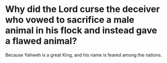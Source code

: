 # Why did the Lord curse the deceiver who vowed to sacrifice a male animal in his flock and instead gave a flawed animal?

Because Yahweh is a great King, and his name is feared among the nations.
